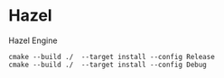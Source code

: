 # Hazel
Hazel Engine

```
cmake --build ./  --target install --config Release
cmake --build ./  --target install --config Debug
```
